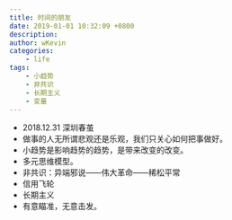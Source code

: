 ```yaml
---
title: 时间的朋友
date: 2019-01-01 10:32:09 +0800
description: 
author: wKevin
categories: 
    - life
tags:
    - 小趋势
    - 非共识
    - 长期主义
    - 变量
---
```


<style type="text/css">
    #minder-view {
        border: 1px solid #ccc;
        height: 800px
    }
</style>

- 2018.12.31 深圳春茧
- 做事的人无所谓悲观还是乐观，我们只关心如何把事做好。
- 小趋势是影响趋势的趋势，是带来改变的改变。
- 多元思维模型。
- 非共识：异端邪说——伟大革命——稀松平常
- 信用飞轮
- 长期主义
- 有意瞄准，无意击发。

<script id="minder-view" type="application/kityminder" minder-data-type="markdown">

# 时间的朋友

## 开篇
### 你有你的计划，这个世界另有计划。——万维钢
### 以前，变化是生活的一部分;现在，变化成了生活本身。——和菜头
#### 黑天鹅就是家禽
#### 我们必须习惯，这个世界抽换掉一些我们喜欢的、熟悉的东西。
#### 成年的滋味总是很复杂，熟悉的也许只能用来怀念，依赖的也许必须要放手。
### 告别
#### 纪梵希、霍金、李敖、奈保尔、安南、常宝华、盛中国、单田芳、朱旭、高坤、是圣经、饶宗颐、李咏、金庸、蓝洁瑛、常贵田、斯坦.李、二月河
### 做事的人
#### 跨年演讲，为做事的人服务
#### 做事的人要搞定的无非是一张时间表而已
#### 做事的人无所谓悲观还是乐观，我们只关心如何把事做好，让自己的事业处于上升期。
#### 宏观是我们必须接受的，微观才是我们可以有所作为的。——查理芒格
#### 我们是伞兵。伞兵，天生就是被包围的。
#### 对做事的人来说，难就不干了吗？对不做事的人来说，难不难跟他有什么关系？
#### 世界上只有一种真正的英雄主义，就是认清了生活的真相，还仍然热爱它。——罗曼罗兰


## 小趋势
### 2018不能再随大流
#### 宁可被说成猪，也一定要挤在风口
### 小趋势举例
#### 移动支付-信用的数据化基石
#### 5G时代，清空台面，再来一局
#### 猫砂：1947最伟大的发明之一 —— 狗想不通
#### 大趋势不是我们普通人的游戏，死心吧，寻找小趋势
### 小趋势的特点
#### 小趋势不是大趋势的小时候
#### 小趋势是影响趋势的趋势，是带来改变的改变
### 大趋势
#### 美团：超脑系统
#### 阿里：鹿班系统
### 小趋势的逻辑
#### 坏消息：每一班车停靠的时间都非常短，并且像末班车
#### 好消息：没有末班车，总有下一班车
#### 赶大趋势的人思考方式：只有……就好了
#### 赶小趋势的人思考方式：凡我赶不上的，我就做好准备，到未来等它。


## 第1问：我能看到事实吗？
### 真相未必神秘，但很隐秘
#### 罗辑思维：我要上春晚，日活先过亿 ———— 知道就算自己人
### 千万别把自己当主流，你要对自己的趣味保持一种警醒和谦卑，不要动不动就以己度人。
#### 大学生只占5%
#### 在中国，再众所周知的事情，都起码有一个亿的人不知道，而大多数时候，是十个亿的人都不知道。——沈帅波
### 抽象 VS 还原
#### 等号的意思：有些东西不重要
#### 一做等号，有些事实就不重要了
#### 不抽象我们无法思考，不还原，就看不到本来面目
#### 还原能力是最稀缺的能力
### 如何还原
#### 多元思维模型：各个从业者的思维模型自我修炼
#### 一个人能同时保有全然相反的两种观念，还能正常行事，是第一流智慧的标志。——菲茨杰拉德


## 第2问：我能感知“非共识”吗？
### 创新的本质就是“非共识”。
#### 从被排斥到被承认，从脱离共识到再造共识，整个过程才叫非共识。——梁宁
#### 异端邪说——伟大革命——稀松平常
#### 2012.3晓说上线，罗辑思维云开雾散
### 科技3定律——科幻作家 道格拉斯亚当斯
#### 任何在我出生时就有的科技，都是稀松平常的世界本来秩序的一部分。
#### 任何在我15-35岁之间诞生的科技，都是将会改变世界的革命性产物。
#### 任何在我35岁之后诞生的科技，都是违反自然规律要遭天谴的。
### 这共识怎么达成
#### 非共识从来不反对什么，它只是把被忽略的、被遗忘的东西呈现出来。——梁宁
#### 非共识来源于更深处的共识
#### 人类的很多古老共识，并没有沉底，只是在潜水。
#### 回到母体，强化母体
#### 所谓的创新，就是要回到一个古老的事物，但是用全新的手段把它再做一遍。
#### 所谓的非共识，就是你刚开始不认识，但是到最后发现，原来早已相识。
#### 若不进入传统，则无法添加新物。——法学家 刘晗


## 第3问：我的时间够用吗？
### 信息过载
#### 知识多，人生短，跟着学，就挂了——庄子
#### 所谓信息过载，是你对环境的熟悉程度太低。——万维钢
### 百岁人生的挑战
#### 婚姻的挑战
##### 顶石婚
#### 工作的挑战
##### 种一棵树最好的时间是十年前，其次好的时间就是现在
#### 面对挫折
##### OFO戴威：91年出生
##### 这不是结束，甚至不是结束的开始，只是开始的结束。——丘吉尔
##### 所有能穿越时间的东西，就该坚守，因为人生太长了。所有会被时间过滤的，该翻篇就翻篇。
### 你在朋友圈里又佛又丧，你在收藏夹里偷偷地积极向上。


## 第4问：我的力量从哪里来？
### 拼多多出人的逻辑
### 人对人非常直接的感知和判断，胜过千万条数据。
### 良知良能，是最好的感知和判断工具
### 用人的体验丈量世界
### 信用飞轮

## 第5问：时间愿意和我做朋友吗？
### 普通人的努力，在长期主义的复利下，会积累成奇迹。
### 用自己的超级确定性，来对冲外界的不确定。

## 尾声
### 有意瞄准，无意击发。
### 历史一直奔涌不息，但它有时候是一个反转大师。反转大师提供的机会，你不能辜负。
### 永远不要低估中国人那种朴素的、但是又强烈的向上冲动。
### 所有事到最后都会是好事，如果还不是，那它就还没到最后。——约翰列侬
### 对未来最大的慷慨，是把一切献给现在。——作家 阿尔贝加缪

</script>

